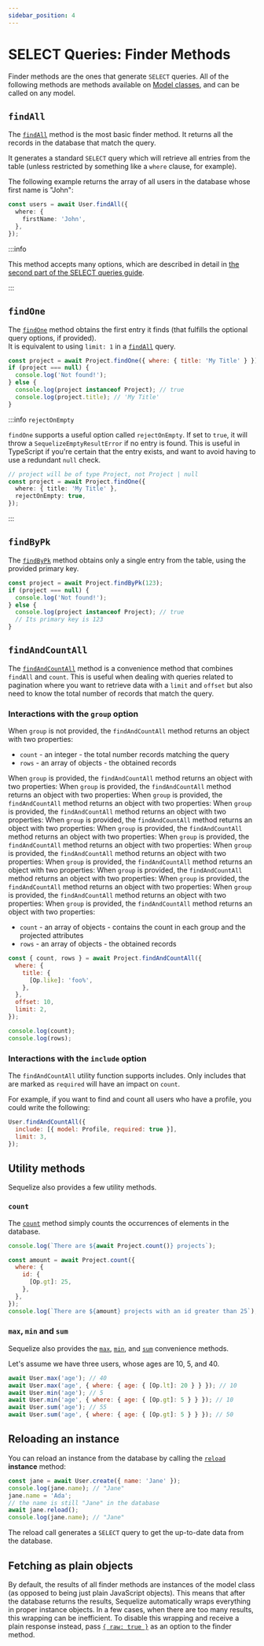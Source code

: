 ```yaml
---
sidebar_position: 4
---
```


# SELECT Queries: Finder Methods

Finder methods are the ones that generate `SELECT` queries. All of the following methods are methods available on [Model classes](../models/defining-models.mdx), and can be called on any model.

## `findAll`

The [`findAll`](pathname:///api/v7/classes/_sequelize_core.index.Model.html#findAll) method is the most basic finder method.
It returns all the records in the database that match the query.

It generates a standard `SELECT` query which will retrieve all entries from the table (unless restricted by something like a `where` clause, for example).

The following example returns the array of all users in the database whose first name is "John":

```ts
const users = await User.findAll({
  where: {
    firstName: 'John',
  },
});
```

:::info

This method accepts many options, which are described in detail in [the second part of the SELECT queries guide](./select-in-depth.md).

:::

## `findOne`

The [`findOne`](pathname:///api/v7/classes/_sequelize_core.index.Model.html#findOne) method obtains the first entry it finds (that fulfills the optional query options, if provided).  
It is equivalent to using `limit: 1` in a [`findAll`](#findall) query.

```js
const project = await Project.findOne({ where: { title: 'My Title' } });
if (project === null) {
  console.log('Not found!');
} else {
  console.log(project instanceof Project); // true
  console.log(project.title); // 'My Title'
}
```

:::info `rejectOnEmpty`

`findOne` supports a useful option called `rejectOnEmpty`. If set to `true`, it will throw a `SequelizeEmptyResultError` if no entry is found.
This is useful in TypeScript if you're certain that the entry exists, and want to avoid having to use a redundant `null` check.

```ts
// project will be of type Project, not Project | null
const project = await Project.findOne({
  where: { title: 'My Title' },
  rejectOnEmpty: true,
});
```

:::

## `findByPk`

The [`findByPk`](pathname:///api/v7/classes/_sequelize_core.index.Model.html#findByPk) method obtains only a single entry from the table, using the provided primary key.

```js
const project = await Project.findByPk(123);
if (project === null) {
  console.log('Not found!');
} else {
  console.log(project instanceof Project); // true
  // Its primary key is 123
}
```

## `findAndCountAll`

The [`findAndCountAll`](pathname:///api/v7/classes/_sequelize_core.index.Model.html#findAndCountAll) method is a convenience method that combines `findAll` and `count`. This is useful when dealing with queries related to pagination where you want to retrieve data with a `limit` and `offset` but also need to know the total number of records that match the query.

### Interactions with the `group` option

When `group` is not provided, the `findAndCountAll` method returns an object with two properties:

- `count` - an integer - the total number records matching the query
- `rows` - an array of objects - the obtained records

When `group` is provided, the `findAndCountAll` method returns an object with two properties:
When `group` is provided, the `findAndCountAll` method returns an object with two properties:
When `group` is provided, the `findAndCountAll` method returns an object with two properties:
When `group` is provided, the `findAndCountAll` method returns an object with two properties:
When `group` is provided, the `findAndCountAll` method returns an object with two properties:
When `group` is provided, the `findAndCountAll` method returns an object with two properties:
When `group` is provided, the `findAndCountAll` method returns an object with two properties:
When `group` is provided, the `findAndCountAll` method returns an object with two properties:
When `group` is provided, the `findAndCountAll` method returns an object with two properties:
When `group` is provided, the `findAndCountAll` method returns an object with two properties:
When `group` is provided, the `findAndCountAll` method returns an object with two properties:
When `group` is provided, the `findAndCountAll` method returns an object with two properties:
When `group` is provided, the `findAndCountAll` method returns an object with two properties:

- `count` - an array of objects - contains the count in each group and the projected attributes
- `rows` - an array of objects - the obtained records

```js
const { count, rows } = await Project.findAndCountAll({
  where: {
    title: {
      [Op.like]: 'foo%',
    },
  },
  offset: 10,
  limit: 2,
});

console.log(count);
console.log(rows);
```

### Interactions with the `include` option

The `findAndCountAll` utility function supports includes.
Only includes that are marked as `required` will have an impact on `count`.

For example, if you want to find and count all users who have a profile, you could write the following:

```js
User.findAndCountAll({
  include: [{ model: Profile, required: true }],
  limit: 3,
});
```

## Utility methods

Sequelize also provides a few utility methods.

### `count`

The [`count`](pathname:///api/v7/classes/_sequelize_core.index.Model.html#count) method simply counts the occurrences of elements in the database.

```js
console.log(`There are ${await Project.count()} projects`);

const amount = await Project.count({
  where: {
    id: {
      [Op.gt]: 25,
    },
  },
});
console.log(`There are ${amount} projects with an id greater than 25`);
```

### `max`, `min` and `sum`

Sequelize also provides the [`max`](pathname:///api/v7/classes/_sequelize_core.index.Model.html#max), [`min`](pathname:///api/v7/classes/_sequelize_core.index.Model.html#min), and [`sum`](pathname:///api/v7/classes/_sequelize_core.index.Model.html#sum) convenience methods.

Let's assume we have three users, whose ages are 10, 5, and 40.

```js
await User.max('age'); // 40
await User.max('age', { where: { age: { [Op.lt]: 20 } } }); // 10
await User.min('age'); // 5
await User.min('age', { where: { age: { [Op.gt]: 5 } } }); // 10
await User.sum('age'); // 55
await User.sum('age', { where: { age: { [Op.gt]: 5 } } }); // 50
```

## Reloading an instance

You can reload an instance from the database by calling the [`reload`](pathname:///api/v7/classes/_sequelize_core.index.Model.html#reload) **instance** method:

```js
const jane = await User.create({ name: 'Jane' });
console.log(jane.name); // "Jane"
jane.name = 'Ada';
// the name is still "Jane" in the database
await jane.reload();
console.log(jane.name); // "Jane"
```

The reload call generates a `SELECT` query to get the up-to-date data from the database.

## Fetching as plain objects

By default, the results of all finder methods are instances of the model class (as opposed to being just plain JavaScript objects).
This means that after the database returns the results, Sequelize automatically wraps everything in proper instance objects.
In a few cases, when there are too many results, this wrapping can be inefficient.
To disable this wrapping and receive a plain response instead, pass [`{ raw: true }`](pathname:///api/v7/interfaces/_sequelize_core.index.FindOptions.html#raw) as an option to the finder method.
